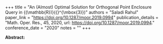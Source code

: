 +++
title = "An (Almost) Optimal Solution for Orthogonal Point Enclosure Query in {\(\mathbb{R}\)}\({}^{\mbox{3}}\)"
authors = "Saladi Rahul"
paper_link = "https://doi.org/10.1287/moor.2019.0994"
publication_details = "Math. Oper. Res., 45, 2020, url: <a href='https://doi.org/10.1287/moor.2019.0994' target='_blank'>https://doi.org/10.1287/moor.2019.0994</a>."
conference_date = "2020"
notes = ""
+++

<b>Abstract:</b>
